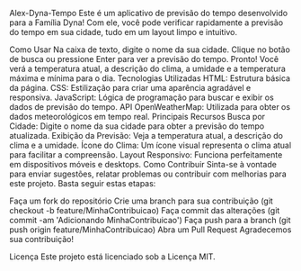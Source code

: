 Alex-Dyna-Tempo
Este é um aplicativo de previsão do tempo desenvolvido para a Família Dyna! Com ele, você pode verificar rapidamente a previsão do tempo em sua cidade, tudo em um layout limpo e intuitivo.

Como Usar
Na caixa de texto, digite o nome da sua cidade.
Clique no botão de busca ou pressione Enter para ver a previsão do tempo.
Pronto! Você verá a temperatura atual, a descrição do clima, a umidade e a temperatura máxima e mínima para o dia.
Tecnologias Utilizadas
HTML: Estrutura básica da página.
CSS: Estilização para criar uma aparência agradável e responsiva.
JavaScript: Lógica de programação para buscar e exibir os dados de previsão do tempo.
API OpenWeatherMap: Utilizada para obter os dados meteorológicos em tempo real.
Principais Recursos
Busca por Cidade: Digite o nome da sua cidade para obter a previsão do tempo atualizada.
Exibição da Previsão: Veja a temperatura atual, a descrição do clima e a umidade.
Ícone do Clima: Um ícone visual representa o clima atual para facilitar a compreensão.
Layout Responsivo: Funciona perfeitamente em dispositivos móveis e desktops.
Como Contribuir
Sinta-se à vontade para enviar sugestões, relatar problemas ou contribuir com melhorias para este projeto. Basta seguir estas etapas:

Faça um fork do repositório
Crie uma branch para sua contribuição (git checkout -b feature/MinhaContribuicao)
Faça commit das alterações (git commit -am 'Adicionando MinhaContribuicao')
Faça push para a branch (git push origin feature/MinhaContribuicao)
Abra um Pull Request
Agradecemos sua contribuição!

Licença
Este projeto está licenciado sob a Licença MIT.